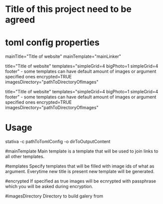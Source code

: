# Title of this project need to be agreed

# toml config properties

mainTitle="Title of website"
mainTemplate="mainLinker"

title="Title of website"
templates="simpleGrid=4 bigPhoto=1 simpleGrid=4 footer" - some templates can have default amount of images or argument specified ones
encrypted=TRUE
imagesDirectory="pathToDirectoryOfImages"

title="Title of website"
templates="simpleGrid=4 bigPhoto=1 simpleGrid=4 footer" - some templates can have default amount of images or argument specified ones
encrypted=TRUE
imagesDirectory="pathToDirectoryOfImages"

# Usage 

stativa -c pathToTomlConfig -o dirToOutputContent

#mainTemplate
Main template is a template that will be used to join links to all other templates.

#templates
Specify templates that will be filled with image ids of what as argument.
Everytime new title is present new template will be generated.

#encrypted
If specified as true images will be ecnrypted with passphrase which you will be asked
during encryption.

#imagesDirectory
Directory to build galery from

